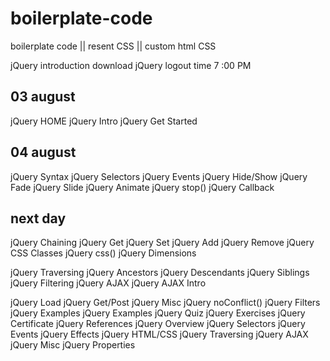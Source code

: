 # boilerplate-code
boilerplate code || resent CSS || custom html CSS

jQuery introduction
download jQuery 
logout time 7 :00 PM



## 03 august
jQuery HOME 
jQuery Intro 
jQuery Get Started 

## 04 august
jQuery Syntax 
jQuery Selectors 
jQuery Events
jQuery Hide/Show 
jQuery Fade 
jQuery Slide 
jQuery Animate 
jQuery stop() 
jQuery Callback 


## next day 
jQuery Chaining
jQuery Get 
jQuery Set jQuery 
Add jQuery Remove 
jQuery CSS Classes 
jQuery css() 
jQuery Dimensions


jQuery Traversing 
jQuery Ancestors 
jQuery Descendants 
jQuery Siblings 
jQuery Filtering
jQuery AJAX
jQuery AJAX 
Intro 

jQuery Load 
jQuery Get/Post
jQuery Misc
jQuery noConflict() 
jQuery Filters
jQuery Examples
jQuery Examples 
jQuery Quiz jQuery 
Exercises 
jQuery Certificate
jQuery References
jQuery Overview 
jQuery Selectors 
jQuery Events 
jQuery Effects 
jQuery HTML/CSS 
jQuery Traversing 
jQuery AJAX jQuery Misc jQuery Properties